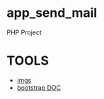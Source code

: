 # app_send_mail
PHP Project

# TOOLS
- [imgs](https://br.freepik.com/)
- [bootstrap DOC](https://getbootstrap.com/docs/5.0/getting-started/introduction/)